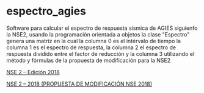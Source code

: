 # espectro_agies

Software para calcular el espectro de respuesta sismica de AGIES siguienfo la NSE2, usando la programación orientada a objetos la clase "Espectro" genera una matriz en la cual la columna 0 es el intérvalo de tiempo la columna 1 es el espectro de respuesta, la columna 2 el espectro de respuesta dividido entre el factor de reducción y la columna 3 utilizando el método y fórmulas de la propuesta de modificación para la NSE2

[NSE 2 – Edición 2018](https://www.agies.org/wp-content/uploads/2020/02/24022020-NSE-2-2018-Demandas-estructurales-y-condiciones-de-sitio.pdf)

[NSE 2 – 2018 (PROPUESTA DE MODIFICACIÓN NSE 2018)](https://www.agies.org/wp-content/uploads/2020/02/PROPUESTA-DE-MODIFICACIO%CC%81N-NSE-2-2018-Demandas-estructurales-y-condiciones-de-carga.pdf)
